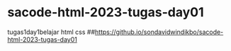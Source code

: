 # sacode-html-2023-tugas-day01
tugas1day1belajar html css
##https://github.io/sondavidwindikbo/sacode-html-2023-tugas-day01

